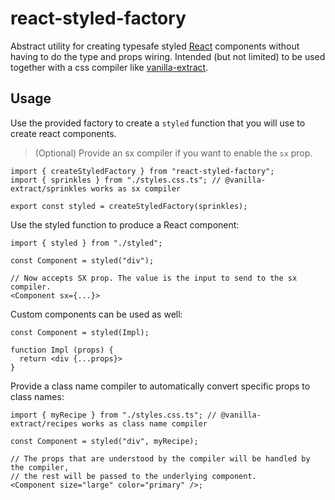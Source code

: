 # react-styled-factory

Abstract utility for creating typesafe styled [React](https://reactjs.org/) components without having to do the type and props wiring. Intended (but not limited) to be used together with a css compiler like [vanilla-extract](https://vanilla-extract.style).

## Usage

Use the provided factory to create a `styled` function that you will use to create react components.

> (Optional) Provide an sx compiler if you want to enable the `sx` prop.

```tsx
import { createStyledFactory } from "react-styled-factory";
import { sprinkles } from "./styles.css.ts"; // @vanilla-extract/sprinkles works as sx compiler

export const styled = createStyledFactory(sprinkles);
```

Use the styled function to produce a React component:

```tsx
import { styled } from "./styled";

const Component = styled("div");

// Now accepts SX prop. The value is the input to send to the sx compiler.
<Component sx={...}>
```

Custom components can be used as well:

```tsx
const Component = styled(Impl);

function Impl (props) {
  return <div {...props}>
}
```

Provide a class name compiler to automatically convert specific props to class names:

```tsx
import { myRecipe } from "./styles.css.ts"; // @vanilla-extract/recipes works as class name compiler

const Component = styled("div", myRecipe);

// The props that are understood by the compiler will be handled by the compiler,
// the rest will be passed to the underlying component.
<Component size="large" color="primary" />;
```
